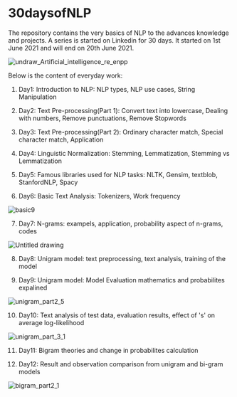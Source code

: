 # 30daysofNLP
The repository contains the very basics of NLP to the advances knowledge and projects. A series is started on Linkedin for 30 days. It started on 1st June 2021 and will end on 20th June 2021. 

![undraw_Artificial_intelligence_re_enpp](https://user-images.githubusercontent.com/30169240/120820939-9f085880-c572-11eb-8e12-e8dd34cffe5d.png)

Below is the content of everyday work:

1) Day1: Introduction to NLP: NLP types, NLP use cases, String Manipulation
       
2) Day2: Text Pre-processing(Part 1): Convert text into lowercase, Dealing with numbers, Remove punctuations, Remove Stopwords
      
3) Day3: Text Pre-processing(Part 2): Ordinary character match, Special character match, Application

4) Day4: Linguistic Normalization: Stemming, Lemmatization, Stemming vs Lemmatization

5) Day5: Famous libraries used for NLP tasks: NLTK, Gensim, textblob, StanfordNLP, Spacy

6) Day6: Basic Text Analysis: Tokenizers, Work frequency

![basic9](https://user-images.githubusercontent.com/30169240/120928883-29cc8d00-c704-11eb-87e1-f89a8038d2d3.PNG)

7) Day7: N-grams: exampels, application, probability aspect of n-grams, codes

![Untitled drawing](https://user-images.githubusercontent.com/30169240/120988895-98f5c000-c79c-11eb-9a3f-e847e04330b9.png)

8) Day8: Unigram model: text preprocessing, text analysis, training of the model

9) Day9: Unigram model: Model Evaluation mathematics and probabilites expalined

![unigram_part2_5](https://user-images.githubusercontent.com/30169240/121573051-6b31a500-ca42-11eb-8e4a-4e56c830752e.PNG)

10) Day10: Text analysis of test data, evaluation results, effect of 's' on average log-likelihood

![unigram_part_3_1](https://user-images.githubusercontent.com/30169240/121573078-72f14980-ca42-11eb-8cf6-70c28fc1c70b.PNG)

11) Day11: Bigram theories and change in probabilites calculation 

12) Day12: Result and observation comparison from unigram and bi-gram models

![bigram_part2_1](https://user-images.githubusercontent.com/30169240/121784323-06588500-cbd1-11eb-90c6-e4ceae272e5f.PNG)




